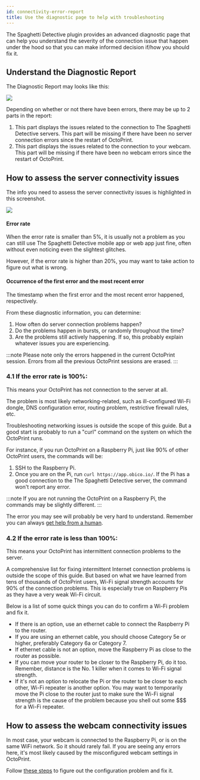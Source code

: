 ```yaml
---
id: connectivity-error-report
title: Use the diagnostic page to help with troubleshooting
---
```


The Spaghetti Detective plugin provides an advanced diagnostic page that can help you understand the severity of the connection issue that happen under the hood so that you can make informed decision if/how you should fix it.

## Understand the Diagnostic Report

The Diagnostic Report may looks like this:

![](/img/user-guides/helpdocs/diagnostic-report.png)

Depending on whether or not there have been errors, there may be up to 2 parts in the report:

1. This part displays the issues related to the connection to The Spaghetti Detective servers. This part will be missing if there have been no server connection errors since the restart of OctoPrint.
1. This part displays the issues related to the connection to your webcam. This part will be missing if there have been no webcam errors since the restart of OctoPrint.

## How to assess the server connectivity issues

The info you need to assess the server connectivity issues is highlighted in this screenshot.

![](/img/user-guides/helpdocs/tsd-plugin-diagnostic-page-server-connection.png)

#### Error rate

When the error rate is smaller than 5%, it is usually not a problem as you can still use The Spaghetti Detective mobile app or web app just fine, often without even noticing even the slightest glitches.

However, if the error rate is higher than 20%, you may want to take action to figure out what is wrong.

#### Occurrence of the first error and the most recent error

The timestamp when the first error and the most recent error happened, respectively.

From these diagnostic information, you can determine:

1. How often do server connection problems happen?
2. Do the problems happen in bursts, or randomly throughout the time?
3. Are the problems still actively happening. If so, this probably explain whatever issues you are experiencing.

:::note
Please note only the errors happened in the current OctoPrint session. Errors from all the previous OctoPrint sessions are erased.
:::

### 4.1 If the error rate is 100%:

This means your OctoPrint has not connection to the server at all.

The problem is most likely networking-related, such as ill-configured Wi-Fi dongle, DNS configuration error, routing problem, restrictive firewall rules, etc.

Troubleshooting networking issues is outside the scope of this guide. But a good start is probably to run a "curl" command on the system on which the OctoPrint runs.

For instance, if you run OctoPrint on a Raspberry Pi, just like 90% of other OctoPrint users, the commands will be:

1. SSH to the Raspberry Pi.
1. Once you are on the Pi, run `curl https://app.obico.io/`. If the Pi has a good connection to the The Spaghetti Detective server, the command won't report any error.

:::note
If you are not running the OctoPrint on a Raspberry Pi, the commands may be slightly different.
:::

The error you may see will probably be very hard to understand. Remember you can always [get help from a human](/docs/user-guides/contact-us-for-support).

### 4.2 If the error rate is less than 100%:

This means your OctoPrint has intermittent connection problems to the server.

A comprehensive list for fixing intermittent Internet connection problems is outside the scope of this guide. But based on what we have learned from tens of thousands of OctoPrint users, Wi-Fi signal strength accounts for 90% of the connection problems. This is especially true on Raspberry Pis as they have a very weak Wi-Fi circuit.

Below is a list of some quick things you can do to confirm a Wi-Fi problem and fix it.

* If there is an option, use an ethernet cable to connect the Raspberry Pi to the router.
* If you are using an ethernet cable, you should choose Category 5e or higher, preferably Category 6a or Category 7.
* If ethernet cable is not an option, move the Raspberry Pi as close to the router as possible.
* If you can move your router to be closer to the Raspberry Pi, do it too. Remember, distance is the No. 1 killer when it comes to Wi-Fi signal strength.
* If it's not an option to relocate the Pi or the router to be closer to each other, Wi-Fi repeater is another option. You may want to temporarily move the Pi close to the router just to make sure the Wi-Fi signal strength is the cause of the problem because you shell out some $$$ for a Wi-Fi repeater.


## How to assess the webcam connectivity issues

In most case, your webcam is connected to the Raspberry Pi, or is on the same WiFi network. So it should rarely fail. If you are seeing any errors here, it's most likely caused by the misconfigured webcam settings in OctoPrint.

Follow [these steps](/docs/user-guides/webcam-feed-is-not-showing#the-webcam-streaming-in-octoprint-has-problems) to figure out the configuration problem and fix it.